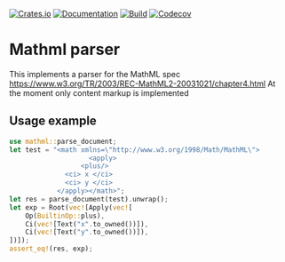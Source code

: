 [![Crates.io](https://img.shields.io/crates/v/mathml.svg)](https://crates.io/crates/mathml)
[![Documentation](https://docs.rs/mathml/badge.svg)](https://docs.rs/mathml/)
[![Build](https://github.com/jlricon/mathml/workflows/Build/badge.svg)](https://github.com/jlricon/mathml)
[![Codecov](https://codecov.io/github/jlricon/mathml/coverage.svg?branch=master)](https://codecov.io/gh/jlricon/mathml)
# Mathml parser
This implements a parser for the MathML spec https://www.w3.org/TR/2003/REC-MathML2-20031021/chapter4.html
At the moment only content markup is implemented 
## Usage example

```rust
use mathml::parse_document;
let test = "<math xmlns=\"http://www.w3.org/1998/Math/MathML\">
                    <apply>
                  <plus/>
              <ci> x </ci>
              <ci> y </ci>
            </apply></math>";
let res = parse_document(test).unwrap();
let exp = Root(vec![Apply(vec![
    Op(BuiltinOp::plus),
    Ci(vec![Text("x".to_owned())]),
    Ci(vec![Text("y".to_owned())]),
])]);
assert_eq!(res, exp);
```